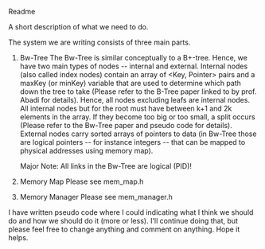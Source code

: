 Readme

A short description of what we need to do.

The system we are writing consists of three main parts.

1) Bw-Tree
	The Bw-Tree is similar conceptually to a B+-tree. Hence, we have two main types of nodes -- internal and external. Internal nodes (also called index nodes) contain an array of <Key, Pointer> pairs and a maxKey (or minKey) variable that are used to determine which path down the tree to take (Please refer to the B-Tree paper linked to by prof. Abadi for details). Hence, all nodes excluding leafs are internal nodes. All internal nodes but for the root must have between k+1 and 2k elements in the array. If they become too big or too small, a split occurs (Please refer to the Bw-Tree paper and pseudo code for details). External nodes carry sorted arrays of pointers to data (in Bw-Tree those are logical pointers -- for instance integers -- that can be mapped to physical addresses using memory map).

	Major Note: All links in the Bw-Tree are logical (PID)!

2) Memory Map
	Please see mem_map.h

3) Memory Manager
	Please see mem_manager.h

I have written pseudo code where I could indicating what I think we should do and how we should do it (more or less). I'll continue doing that, but please feel free to change anything and comment on anything. Hope it helps.
